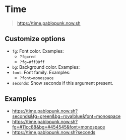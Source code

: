 # Time

> https://time.pablopunk.now.sh

## Customize options

- `fg`: Font color. Examples:
  - `?fg=red`
  - `?fg=#ff00ff`
- `bg`: Background color. Examples:
- `font`: Font family. Examples:
  - `?font=monospace`
- `seconds`: Show seconds if this argument present.

## Examples

- https://time.pablopunk.now.sh?seconds&fg=green&bg=royalblue&font=monospace
- https://time.pablopunk.now.sh?fg=#11cc88&bg=#454545&font=monospace
- https://time.pablopunk.now.sh?seconds
